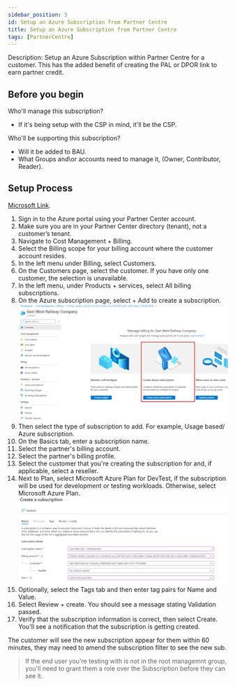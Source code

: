 ```yaml
---
sidebar_position: 3
id: Setup an Azure Subscription from Partner Centre
title: Setup an Azure Subscription from Partner Centre
tags: [PartnerCentre]
---
```


Description: Setup an Azure Subscription within Partner Centre for a customer. This has the added benefit of creating the PAL or DPOR link to earn partner credit.

## Before you begin

Who'll manage this subscription?

- If it's being setup with the CSP in mind, it'll be the CSP.

Who'll be supporting this subscription?

- Will it be added to BAU.
- What Groups and\or accounts need to manage it, (Owner, Contributor, Reader).

## Setup Process

[Microsoft Link](https://docs.microsoft.com/en-us/azure/cost-management-billing/manage/create-customer-subscription#create-a-subscription-as-a-partner-for-a-customer).

1. Sign in to the Azure portal using your Partner Center account.
2. Make sure you are in your Partner Center directory (tenant), not a customer’s tenant.
3. Navigate to Cost Management + Billing.
4. Select the Billing scope for your billing account where the customer account resides.
5. In the left menu under Billing, select Customers.
6. On the Customers page, select the customer. If you have only one customer, the selection is unavailable.
7. In the left menu, under Products + services, select All billing subscriptions.
8. On the Azure subscription page, select + Add to create a subscription.
    ![Azure Subscritpion Creation](../../../../static/img/Create-CSP-AZ-Sub-03.png)
9. Then select the type of subscription to add. For example, Usage based/ Azure subscription.
10. On the Basics tab, enter a subscription name.
11. Select the partner's billing account.
12. Select the partner's billing profile.
13. Select the customer that you're creating the subscription for and, if applicable, select a reseller.
14. Next to Plan, select Microsoft Azure Plan for DevTest, if the subscription will be used for development or testing workloads. Otherwise, select Microsoft Azure Plan.
    ![Creating the subscription](../../../../static/img/Create-CSP-AZ-Sub-05.png)
15. Optionally, select the Tags tab and then enter tag pairs for Name and Value.
16. Select Review + create. You should see a message stating Validation passed.
17. Verify that the subscription information is correct, then select Create. You'll see a notification that the subscription is getting created.

The customer will see the new subscription appear for them within 60 minutes, they may need to amend the subscription filter to see the new sub.

> If the end user you're testing with is not in the root managemnt group, you'll need to grant them a role over the Subscription before they can see it.
